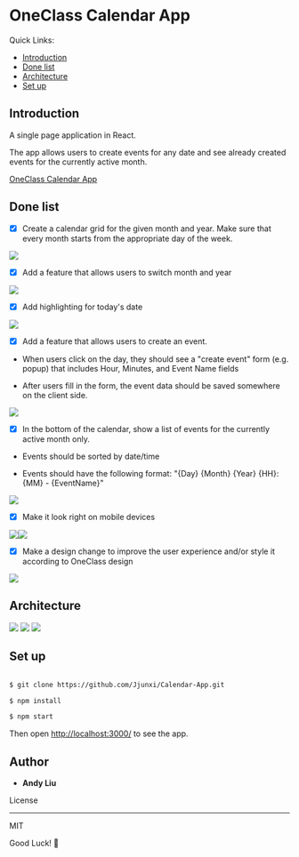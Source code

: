 
  

# OneClass Calendar App 

  
  Quick Links:

*  [Introduction](#intro)
*  [Done list](#done)
*  [Architecture](#architecture)
*  [Set up](#setup)

## <a name="intro"></a> Introduction

A single page application in React.

The app allows users to create events for any date and see already created events for the currently active month.

<a href="https://jjunxi.github.io/Calendar-App/">OneClass Calendar App</a>

## <a name="done"></a> Done list

  

- [x] Create a calendar grid for the given month and year. Make sure that every month starts from the appropriate day of the week.

<img  src="https://github.com/Jjunxi/Calendar-App/blob/master/screenshots/Screen%20Shot%202018-05-08%20at%2023.58.14.png?raw=true"/>

  

- [x] Add a feature that allows users to switch month and year

<img  src="https://github.com/Jjunxi/Calendar-App/blob/master/screenshots/Screen%20Shot%202018-05-08%20at%2023.59.21.png?raw=true"/>

  

- [x] Add highlighting for today's date

<img  src="https://raw.githubusercontent.com/Jjunxi/Calendar-App/master/screenshots/Screen%20Shot%202018-05-08%20at%2023.58.44.png?raw=true" />

  

- [x] Add a feature that allows users to create an event.

  

- When users click on the day, they should see a "create event" form (e.g. popup) that includes Hour, Minutes, and Event Name fields

  

- After users fill in the form, the event data should be saved somewhere on the client side.

<img  src="https://github.com/Jjunxi/Calendar-App/blob/master/screenshots/Screen%20Shot%202018-05-09%20at%2000.00.19.png?raw=true"/>

  

- [x] In the bottom of the calendar, show a list of events for the currently active month only.

  

- Events should be sorted by date/time

  

- Events should have the following format: "{Day} {Month} {Year} {HH}:{MM} - {EventName}"

<img  src="https://github.com/Jjunxi/Calendar-App/blob/master/screenshots/Screen%20Shot%202018-05-09%20at%2000.02.43.png?raw=true" />

  

- [x] Make it look right on mobile devices

<img  src="https://github.com/Jjunxi/Calendar-App/blob/master/screenshots/Screen%20Shot%202018-05-09%20at%2000.10.24.png?raw=true"/><img  src="https://github.com/Jjunxi/Calendar-App/blob/master/screenshots/Screen%20Shot%202018-05-09%20at%2000.10.36.png?raw=true" />

  

- [x] Make a design change to improve the user experience and/or style it according to OneClass design

<img  src="https://github.com/Jjunxi/Calendar-App/blob/master/screenshots/Screen%20Shot%202018-05-09%20at%2000.00.33.png?raw=true" />

  



## <a name="architecture"></a> Architecture
<img src="https://github.com/Jjunxi/Calendar-App/blob/master/screenshots/IMG_2033.jpg?raw=true" />
<img src="https://github.com/Jjunxi/Calendar-App/blob/master/screenshots/IMG_2035%202.jpg?raw=true" />
<img src="https://github.com/Jjunxi/Calendar-App/blob/master/screenshots/IMG_2037%202.jpg?raw=true" />

  


## <a name="setup"></a> Set up

```sh

$ git clone https://github.com/Jjunxi/Calendar-App.git

$ npm install

$ npm start

```

Then open [http://localhost:3000/](http://localhost:3000/) to see the app.

  
  
  

## Author

  

*  **Andy Liu**

  

License

----

  

MIT

  

Good Luck! 🚀
